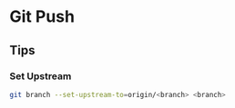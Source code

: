 # Git Push

## Tips

### Set Upstream

```sh
git branch --set-upstream-to=origin/<branch> <branch>
```
